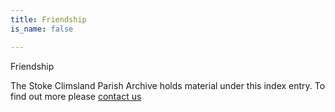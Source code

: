 ```yaml
---
title: Friendship
is_name: false

---
```


Friendship


The Stoke Climsland Parish Archive holds material under this index entry. To find out more please [contact us](/contact/)
